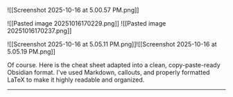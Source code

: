 

![[Screenshot 2025-10-16 at 5.00.57 PM.png]]

![[Pasted image 20251016170229.png]]
![[Pasted image 20251016170237.png]]

![[Screenshot 2025-10-16 at 5.05.11 PM.png]]![[Screenshot 2025-10-16 at 5.05.19 PM.png]]

Of course. Here is the cheat sheet adapted into a clean, copy-paste-ready Obsidian format. I've used Markdown, callouts, and properly formatted LaTeX to make it highly readable and organized.

***